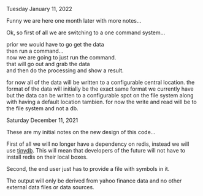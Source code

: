 
Tuesday January 11, 2022

Funny we are here one month later with more notes...

Ok, so first of all we are switching to a one command system...

prior we would have to go get the data  
then run a command...  
now we are going to just run the command.  
that will go out and grab the data  
and then do the processing and show a result.   

for now all of the data will be written to a configurable central location. the format of the data will initially be the exact same format we currently have but the data can be written to a configurable spot on the file system along with having a default location tambien.  for now the write and read will be to the file system and not a db.

Saturday December 11, 2021

These are my initial notes on the new design of this code...

First of all we will no longer have a dependency on redis, instead
we will use [tinydb](https://github.com/msiemens/tinydb).  This will
mean that developers of the future will not have to install redis on
their local boxes.

Second, the end user just has to provide a file with symbols in it.

The output will only be derived from yahoo finance data and no
other external data files or data sources.
